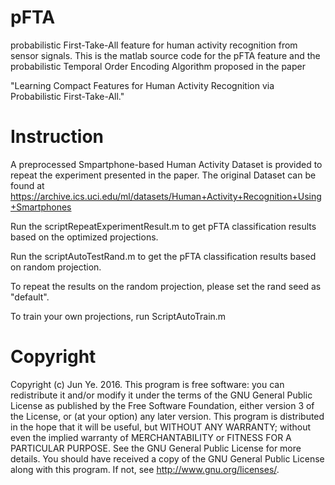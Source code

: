 # pFTA
probabilistic First-Take-All feature for human activity recognition from sensor signals. This is the matlab source code for the pFTA feature and the probabilistic Temporal Order Encoding Algorithm proposed in the paper

"Learning Compact Features for Human Activity Recognition via Probabilistic First-Take-All."

# Instruction

A preprocessed Smpartphone-based Human Activity Dataset is provided to repeat the experiment presented in the paper.
The original Dataset can be found at https://archive.ics.uci.edu/ml/datasets/Human+Activity+Recognition+Using+Smartphones


Run the scriptRepeatExperimentResult.m to get pFTA classification results based on the optimized projections.

Run the scriptAutoTestRand.m to get the pFTA classification results based on random projection.

To repeat the results on the random projection, please set the rand seed as "default".

To train your own projections, run ScriptAutoTrain.m


# Copyright

Copyright (c) Jun Ye. 2016.
This program is free software: you can redistribute it and/or modify it under the terms of the GNU General Public License as published by the Free Software Foundation, either version 3 of the License, or (at your option) any later version. This program is distributed in the hope that it will be useful, but WITHOUT ANY WARRANTY; without even the implied warranty of MERCHANTABILITY or FITNESS FOR A PARTICULAR PURPOSE. See the GNU General Public License for more details. You should have received a copy of the GNU General Public License along with this program. If not, see http://www.gnu.org/licenses/.
